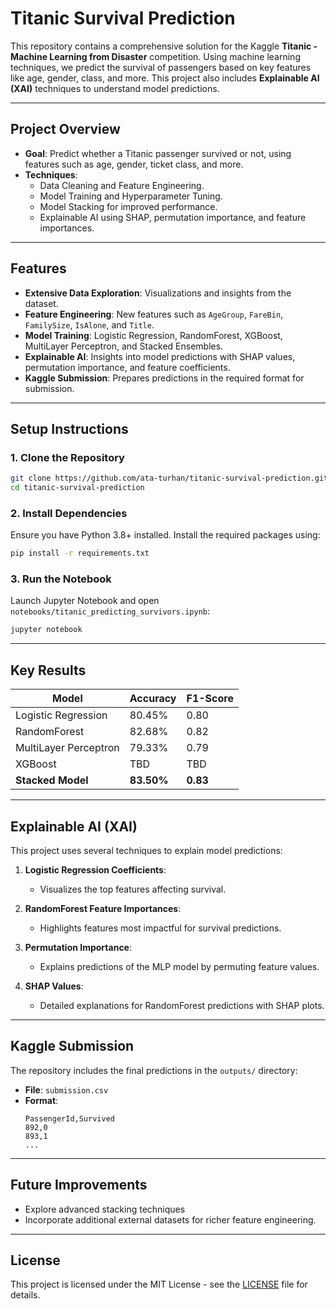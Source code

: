 # **Titanic Survival Prediction**

This repository contains a comprehensive solution for the Kaggle **Titanic - Machine Learning from Disaster** competition. Using machine learning techniques, we predict the survival of passengers based on key features like age, gender, class, and more. This project also includes **Explainable AI (XAI)** techniques to understand model predictions.

---

## **Project Overview**

- **Goal**: Predict whether a Titanic passenger survived or not, using features such as age, gender, ticket class, and more.
- **Techniques**:
  - Data Cleaning and Feature Engineering.
  - Model Training and Hyperparameter Tuning.
  - Model Stacking for improved performance.
  - Explainable AI using SHAP, permutation importance, and feature importances.

---

## **Features**

- **Extensive Data Exploration**: Visualizations and insights from the dataset.
- **Feature Engineering**: New features such as `AgeGroup`, `FareBin`, `FamilySize`, `IsAlone`, and `Title`.
- **Model Training**: Logistic Regression, RandomForest, XGBoost, MultiLayer Perceptron, and Stacked Ensembles.
- **Explainable AI**: Insights into model predictions with SHAP values, permutation importance, and feature coefficients.
- **Kaggle Submission**: Prepares predictions in the required format for submission.

---

## **Setup Instructions**

### **1. Clone the Repository**
```bash
git clone https://github.com/ata-turhan/titanic-survival-prediction.git
cd titanic-survival-prediction
```

### **2. Install Dependencies**
Ensure you have Python 3.8+ installed. Install the required packages using:
```bash
pip install -r requirements.txt
```

### **3. Run the Notebook**
Launch Jupyter Notebook and open `notebooks/titanic_predicting_survivors.ipynb`:
```bash
jupyter notebook
```

---

## **Key Results**

| **Model**             | **Accuracy** | **F1-Score** |
|-----------------------|--------------|--------------|
| Logistic Regression   | 80.45%      | 0.80         |
| RandomForest          | 82.68%      | 0.82         |
| MultiLayer Perceptron | 79.33%      | 0.79         |
| XGBoost               | TBD         | TBD          |
| **Stacked Model**     | **83.50%**  | **0.83**     |

---

## **Explainable AI (XAI)**

This project uses several techniques to explain model predictions:

1. **Logistic Regression Coefficients**:
   - Visualizes the top features affecting survival.

2. **RandomForest Feature Importances**:
   - Highlights features most impactful for survival predictions.

3. **Permutation Importance**:
   - Explains predictions of the MLP model by permuting feature values.

4. **SHAP Values**:
   - Detailed explanations for RandomForest predictions with SHAP plots.

---

## **Kaggle Submission**

The repository includes the final predictions in the `outputs/` directory:
- **File**: `submission.csv`
- **Format**:
  ```csv
  PassengerId,Survived
  892,0
  893,1
  ...
  ```

---

## **Future Improvements**

- Explore advanced stacking techniques
- Incorporate additional external datasets for richer feature engineering.

---

## **License**

This project is licensed under the MIT License - see the [LICENSE](LICENSE) file for details.
